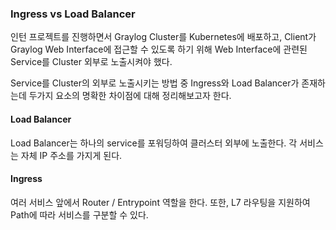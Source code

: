 ### Ingress vs Load Balancer
인턴 프로젝트를 진행하면서 Graylog Cluster를 Kubernetes에 배포하고, Client가 Graylog Web Interface에 접근할 수 있도록 하기 위해 Web Interface에 관련된 Service를 Cluster 외부로 노출시켜야 했다.

Service를 Cluster의 외부로 노출시키는 방법 중 Ingress와 Load Balancer가 존재하는데 두가지 요소의 명확한 차이점에 대해 정리해보고자 한다.

#### Load Balancer
Load Balancer는 하나의 service를 포워딩하여 클러스터 외부에 노출한다. 각 서비스는 자체 IP 주소를 가지게 된다.

#### Ingress
여러 서비스 앞에서 Router / Entrypoint 역할을 한다. 또한, L7 라우팅을 지원하여 Path에 따라 서비스를 구분할 수 있다.